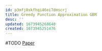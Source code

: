 ```yaml
---
id: p3mfj8skfhqi46ei7dmscrj
title: Greedy Function Approximation GBM
desc: ''
updated: 1673945268640
created: 1673945251476
---
```

#TODO [Paper](https://jerryfriedman.su.domains/ftp/trebst.pdf)
